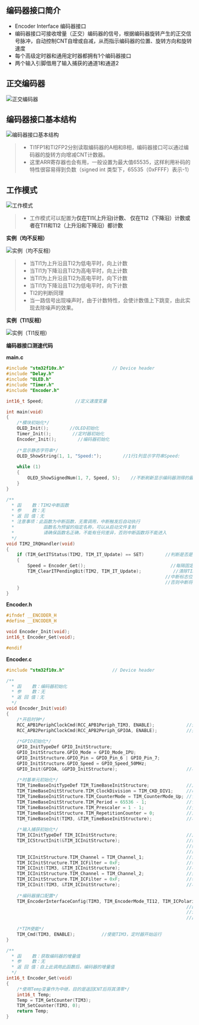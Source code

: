 ## 编码器接口简介

- Encoder Interface 编码器接口
- 编码器接口可接收增量（正交）编码器的信号，根据编码器旋转产生的正交信号脉冲，自动控制CNT自增或自减，从而指示编码器的位置、旋转方向和旋转速度
- 每个高级定时器和通用定时器都拥有1个编码器接口
- 两个输入引脚借用了输入捕获的通道1和通道2

## 正交编码器

![正交编码器](./images/4.4-1正交编码器.png)

## 编码器接口基本结构

![编码器接口基本结构](./images/4.4-2编码器接口基本结构.png)

>- TI1FP1和TI2FP2分别读取编码器的A相和B相，编码器接口可以通过编码器的旋转方向增减CNT计数器。
>- 这里ARR寄存器也会有用，一般设置为最大值65535，这样利用补码的特性很容易得到负数（signed int 类型下，65535（0xFFFF）表示-1）

## 工作模式

![工作模式](./images/4.4-3工作模式.png)

>- 工作模式可以配置为**仅在TI1(上升沿)计数、 仅在TI2（下降沿）计数或者在TI1和TI2（上升沿和下降沿）都计数**

**实例（均不反相）**

![实例（均不反相）](./images/4.4-4实例1.png)

>- 当TI1为上升沿且TI2为低电平时，向上计数
>- 当TI1为下降沿且TI2为高电平时，向上计数
>- 当TI1为上升沿且TI2为高电平时，向下计数
>- 当TI1为下降沿且TI2为低电平时，向下计数
>- TI2的判断同理
>- 当一路信号出现噪声时，由于计数特性，会使计数值上下跳变，由此实现去除噪声的效果。

**实例（TI1反相）**

![实例（TI1反相）](./images/4.4-5实例2.png)

**编码器接口测速代码**

**main.c**
```cpp
#include "stm32f10x.h"                  // Device header
#include "Delay.h"
#include "OLED.h"
#include "Timer.h"
#include "Encoder.h"

int16_t Speed;            //定义速度变量

int main(void)
{
    /*模块初始化*/
    OLED_Init();        //OLED初始化
    Timer_Init();        //定时器初始化
    Encoder_Init();        //编码器初始化
    
    /*显示静态字符串*/
    OLED_ShowString(1, 1, "Speed:");        //1行1列显示字符串Speed:
    
    while (1)
    {
        OLED_ShowSignedNum(1, 7, Speed, 5);    //不断刷新显示编码器测得的最新速度
    }
}

/**
  * 函    数：TIM2中断函数
  * 参    数：无
  * 返 回 值：无
  * 注意事项：此函数为中断函数，无需调用，中断触发后自动执行
  *           函数名为预留的指定名称，可以从启动文件复制
  *           请确保函数名正确，不能有任何差异，否则中断函数将不能进入
  */
void TIM2_IRQHandler(void)
{
    if (TIM_GetITStatus(TIM2, TIM_IT_Update) == SET)        //判断是否是TIM2的更新事件触发的中断
    {
        Speed = Encoder_Get();                                //每隔固定时间段读取一次编码器计数增量值，即为速度值
        TIM_ClearITPendingBit(TIM2, TIM_IT_Update);            //清除TIM2更新事件的中断标志位
                                                            //中断标志位必须清除
                                                            //否则中断将连续不断地触发，导致主程序卡死
    }
}

```

**Encoder.h**

```cpp
#ifndef __ENCODER_H
#define __ENCODER_H

void Encoder_Init(void);
int16_t Encoder_Get(void);

#endif

```

**Encoder.c**

```cpp
#include "stm32f10x.h"                  // Device header

/**
  * 函    数：编码器初始化
  * 参    数：无
  * 返 回 值：无
  */
void Encoder_Init(void)
{
	/*开启时钟*/
	RCC_APB1PeriphClockCmd(RCC_APB1Periph_TIM3, ENABLE);			//开启TIM3的时钟
	RCC_APB2PeriphClockCmd(RCC_APB2Periph_GPIOA, ENABLE);			//开启GPIOA的时钟
	
	/*GPIO初始化*/
	GPIO_InitTypeDef GPIO_InitStructure;
	GPIO_InitStructure.GPIO_Mode = GPIO_Mode_IPU;
	GPIO_InitStructure.GPIO_Pin = GPIO_Pin_6 | GPIO_Pin_7;
	GPIO_InitStructure.GPIO_Speed = GPIO_Speed_50MHz;
	GPIO_Init(GPIOA, &GPIO_InitStructure);							//将PA6和PA7引脚初始化为上拉输入
	
	/*时基单元初始化*/
	TIM_TimeBaseInitTypeDef TIM_TimeBaseInitStructure;				//定义结构体变量
	TIM_TimeBaseInitStructure.TIM_ClockDivision = TIM_CKD_DIV1;     //时钟分频，选择不分频，此参数用于配置滤波器时钟，不影响时基单元功能
	TIM_TimeBaseInitStructure.TIM_CounterMode = TIM_CounterMode_Up; //计数器模式，选择向上计数
	TIM_TimeBaseInitStructure.TIM_Period = 65536 - 1;               //计数周期，即ARR的值
	TIM_TimeBaseInitStructure.TIM_Prescaler = 1 - 1;                //预分频器，即PSC的值
	TIM_TimeBaseInitStructure.TIM_RepetitionCounter = 0;            //重复计数器，高级定时器才会用到
	TIM_TimeBaseInit(TIM3, &TIM_TimeBaseInitStructure);             //将结构体变量交给TIM_TimeBaseInit，配置TIM3的时基单元
	
	/*输入捕获初始化*/
	TIM_ICInitTypeDef TIM_ICInitStructure;							//定义结构体变量
	TIM_ICStructInit(&TIM_ICInitStructure);							//结构体初始化，若结构体没有完整赋值
																	//则最好执行此函数，给结构体所有成员都赋一个默认值
																	//避免结构体初值不确定的问题
	TIM_ICInitStructure.TIM_Channel = TIM_Channel_1;				//选择配置定时器通道1
	TIM_ICInitStructure.TIM_ICFilter = 0xF;							//输入滤波器参数，可以过滤信号抖动
	TIM_ICInit(TIM3, &TIM_ICInitStructure);							//将结构体变量交给TIM_ICInit，配置TIM3的输入捕获通道
	TIM_ICInitStructure.TIM_Channel = TIM_Channel_2;				//选择配置定时器通道2
	TIM_ICInitStructure.TIM_ICFilter = 0xF;							//输入滤波器参数，可以过滤信号抖动
	TIM_ICInit(TIM3, &TIM_ICInitStructure);							//将结构体变量交给TIM_ICInit，配置TIM3的输入捕获通道
	
	/*编码器接口配置*/
	TIM_EncoderInterfaceConfig(TIM3, TIM_EncoderMode_TI12, TIM_ICPolarity_Rising, TIM_ICPolarity_Rising);
																	//配置编码器模式以及两个输入通道是否反相
																	//注意此时参数的Rising和Falling已经不代表上升沿和下降沿了，而是代表是否反相
																	//此函数必须在输入捕获初始化之后进行，否则输入捕获的配置会覆盖此函数的部分配置
	
	/*TIM使能*/
	TIM_Cmd(TIM3, ENABLE);			//使能TIM3，定时器开始运行
}

/**
  * 函    数：获取编码器的增量值
  * 参    数：无
  * 返 回 值：自上此调用此函数后，编码器的增量值
  */
int16_t Encoder_Get(void)
{
	/*使用Temp变量作为中继，目的是返回CNT后将其清零*/
	int16_t Temp;
	Temp = TIM_GetCounter(TIM3);
	TIM_SetCounter(TIM3, 0);
	return Temp;
}

```